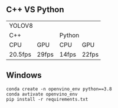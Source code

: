 ## C++ VS Python
<table border=0 cellpadding=0 cellspacing=0 width=256 style='border-collapse:
 collapse;table-layout:fixed;width:192pt'>
 <col width=64 span=4 style='width:48pt'>
 <tr height=20 style='height:15.0pt'>
  <td colspan=4 height=20 class=xl65 width=256 style='height:15.0pt;width:192pt'>YOLOV8</td>
 </tr>
 <tr height=20 style='height:15.0pt'>
  <td colspan=2 height=20 class=xl66 style='height:15.0pt'>C++</td>
  <td colspan=2 class=xl66 style='border-left:none'>Python</td>
 </tr>
 <tr height=20 style='height:15.0pt'>
  <td height=20 class=xl66 style='height:15.0pt;border-top:none'>CPU</td>
  <td class=xl66 style='border-top:none;border-left:none'>GPU</td>
  <td class=xl66 style='border-top:none;border-left:none'>CPU</td>
  <td class=xl66 style='border-top:none;border-left:none'>GPU</td>
 </tr>
 <tr height=20 style='height:15.0pt'>
  <td height=20 class=xl66 style='height:15.0pt;border-top:none'>20.5fps</td>
  <td class=xl66 style='border-top:none;border-left:none'>29fps</td>
  <td class=xl66 style='border-top:none;border-left:none'>14fps</td>
  <td class=xl66 style='border-top:none;border-left:none'>22fps</td>
 </tr>
 <![if supportMisalignedColumns]>
 <tr height=0 style='display:none'>
  <td width=64 style='width:48pt'></td>
  <td width=64 style='width:48pt'></td>
  <td width=64 style='width:48pt'></td>
  <td width=64 style='width:48pt'></td>
 </tr>
 <![endif]>
</table>

</body>

## Windows
```
conda create -n openvino_env python==3.8
conda avtivate openvino_env
pip install -r requirements.txt
```
